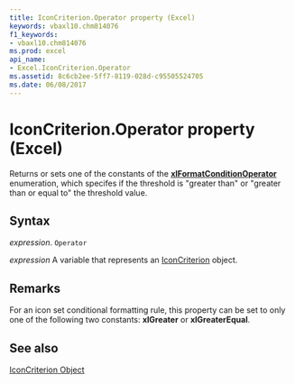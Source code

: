 ```yaml
---
title: IconCriterion.Operator property (Excel)
keywords: vbaxl10.chm814076
f1_keywords:
- vbaxl10.chm814076
ms.prod: excel
api_name:
- Excel.IconCriterion.Operator
ms.assetid: 8c6cb2ee-5ff7-8119-028d-c95505524705
ms.date: 06/08/2017
---
```



# IconCriterion.Operator property (Excel)

Returns or sets one of the constants of the  **[xlFormatConditionOperator](Excel.XlFormatConditionOperator.md)** enumeration, which specifes if the threshold is "greater than" or "greater than or equal to" the threshold value.


## Syntax

_expression_. `Operator`

_expression_ A variable that represents an [IconCriterion](Excel.IconCriterion.md) object.


## Remarks

For an icon set conditional formatting rule, this property can be set to only one of the following two constants:  **xlGreater** or **xlGreaterEqual**.


## See also


[IconCriterion Object](Excel.IconCriterion.md)

